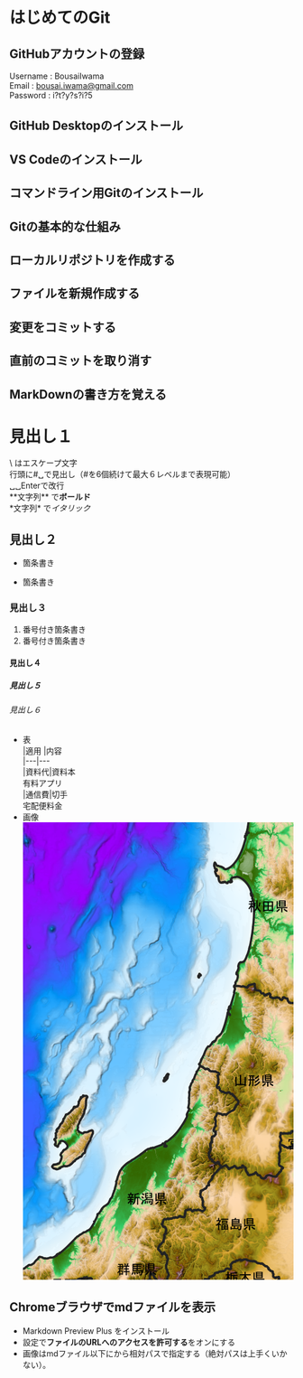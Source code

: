 # はじめてのGit
## GitHubアカウントの登録
Username : BousaiIwama  
Email : bousai.iwama@gmail.com  
Password : i?t?y?s?i?5  
## GitHub Desktopのインストール
## VS Codeのインストール
## コマンドライン用Gitのインストール
## Gitの基本的な仕組み
## ローカルリポジトリを作成する
## ファイルを新規作成する
## 変更をコミットする
## 直前のコミットを取り消す
## MarkDownの書き方を覚える
# 見出し１
\ はエスケープ文字  
行頭に#␣で見出し（#を6個続けて最大６レベルまで表現可能）  
␣␣Enterで改行  
\*\*文字列\*\* で**ボールド**  
\*文字列\* で*イタリック*  
## 見出し２
* 箇条書き
- 箇条書き
### 見出し３
1. 番号付き箇条書き
1. 番号付き箇条書き
#### 見出し４
##### 見出し５
###### 見出し６
* 表  
|適用 |内容  
|---|---  
|資料代|資料本<br>有料アプリ  
|通信費|切手<br>宅配便料金  
* 画像  
![代替文字列](.\picture\合成.png)
## Chromeブラウザでmdファイルを表示
- Markdown Preview Plus をインストール
- 設定で**ファイルのURLへのアクセスを許可する**をオンにする
- 画像はmdファイル以下にから相対パスで指定する（絶対パスは上手くいかない）。

